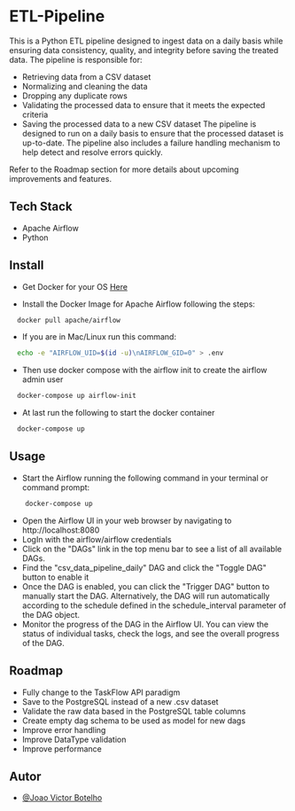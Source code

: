 
# ETL-Pipeline

This is a Python ETL pipeline designed to ingest data on a daily basis while ensuring data consistency, quality, and integrity before saving the treated data. The pipeline is responsible for:

- Retrieving data from a CSV dataset
- Normalizing and cleaning the data
- Dropping any duplicate rows
- Validating the processed data to ensure that it meets the expected criteria
- Saving the processed data to a new CSV dataset
The pipeline is designed to run on a daily basis to ensure that the processed dataset is up-to-date. The pipeline also includes a failure handling mechanism to help detect and resolve errors quickly.

Refer to the Roadmap section for more details about upcoming improvements and features.

## Tech Stack

- Apache Airflow
- Python
## Install

- Get Docker for your OS [Here](https://docs.docker.com/get-docker/)

- Install the Docker Image for Apache Airflow following the steps:

```bash
  docker pull apache/airflow
```
- If you are in Mac/Linux run this command:
```bash
  echo -e "AIRFLOW_UID=$(id -u)\nAIRFLOW_GID=0" > .env
```
- Then use docker compose with the airflow init to create the airflow admin user

```bash
  docker-compose up airflow-init
```
- At last run the following to start the docker container

```bash
  docker-compose up
```
## Usage

- Start the Airflow running the following command in your terminal or command prompt:

```bash
    docker-compose up
```

- Open the Airflow UI in your web browser by navigating to http://localhost:8080
- LogIn with the airflow/airflow credentials
- Click on the "DAGs" link in the top menu bar to see a list of all available DAGs.
- Find the "csv_data_pipeline_daily" DAG and click the "Toggle DAG" button to enable it
- Once the DAG is enabled, you can click the "Trigger DAG" button to manually start the DAG. Alternatively, the DAG will run automatically according to the schedule defined in the schedule_interval parameter of the DAG object.
- Monitor the progress of the DAG in the Airflow UI. You can view the status of individual tasks, check the logs, and see the overall progress of the DAG.
## Roadmap

- Fully change to the TaskFlow API paradigm
- Save to the PostgreSQL instead of a new .csv dataset
- Validate the raw data based in the PostgreSQL table columns
- Create empty dag schema to be used as model for new dags
- Improve error handling
- Improve DataType validation
- Improve performance

## Autor

- [@Joao Victor Botelho](https://github.com/JVBotelho)

